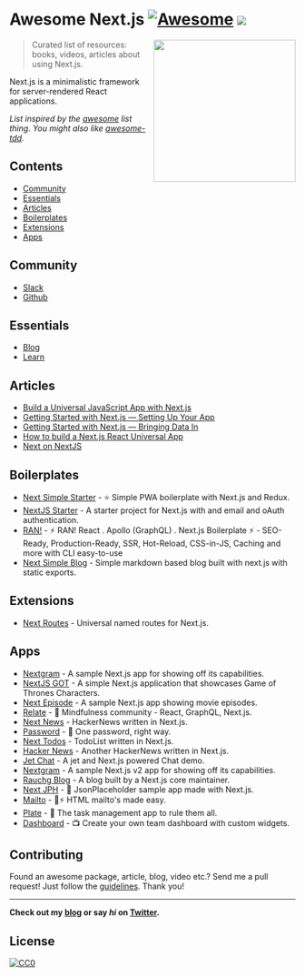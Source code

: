 # Awesome Next.js [![Awesome](https://cdn.rawgit.com/sindresorhus/awesome/d7305f38d29fed78fa85652e3a63e154dd8e8829/media/badge.svg)](https://github.com/sindresorhus/awesome) ![](https://img.shields.io/badge/unicodeveloper-approved-brightgreen.svg)

[<img src="https://rawgit.com/ooade/awesome-nextjs/master/nextjs-logo.svg" align="right" width="250">](https://github.com/zeit/next.js)

> Curated list of resources: books, videos, articles about using Next.js.

Next.js is a minimalistic framework for server-rendered React applications.

*List inspired by the [awesome](https://github.com/sindresorhus/awesome) list thing. You might also like [awesome-tdd](https://github.com/unicodeveloper/awesome-tdd).*

## Contents
- [Community](#community)
- [Essentials](#essentials)
- [Articles](#articles)
- [Boilerplates](#boilerplates)
- [Extensions](#extensions)
- [Apps](#apps)

## Community
* [Slack](https://zeit.chat)
* [Github](https://github.com/zeit/next.js)

## Essentials
* [Blog](https://zeit.co/blog/next)
* [Learn](https://learnnextjs.com/)

## Articles
 * [Build a Universal JavaScript App with Next.js](https://auth0.com/blog/building-universal-apps-with-nextjs)
 * [Getting Started with Next.js — Setting Up Your App](https://labs.redantler.com/getting-started-with-next-js-article-one-a1d9780ea9e0#.863nl4wnq)
 * [Getting Started with Next.js — Bringing Data In](https://labs.redantler.com/getting-started-with-next-js-bringing-data-in-bf40558698e2#.twjv5xk5w)
 * [How to build a Next.js React Universal App](https://medium.com/cosmicjs/how-to-build-a-next-js-react-universal-app-e610a0bc2124#.b8ayt9f39)
 * [Next on NextJS](https://jsmantra.com/next-on-next-js-1a134505f346#.sf2f64u4r)

## Boilerplates
* [Next Simple Starter](https://github.com/ooade/NextSimpleStarter) - :star: Simple PWA boilerplate with Next.js and Redux.
* [NextJS Starter](https://github.com/iaincollins/nextjs-starter) - A starter project for Next.js with and email and oAuth authentication.
* [RAN!](https://github.com/sly777/ran) - ⚡️ RAN! React . Apollo (GraphQL) . Next.js Boilerplate ⚡️ - SEO-Ready, Production-Ready, SSR, Hot-Reload, CSS-in-JS, Caching and more with CLI easy-to-use
* [Next Simple Blog](https://github.com/tscanlin/next-blog) - Simple markdown based blog built with next.js with static exports.

## Extensions
* [Next Routes](https://github.com/fridays/next-routes) - Universal named routes for Next.js.

## Apps
* [Nextgram](https://github.com/zeit/nextgram) - A sample Next.js app for showing off its capabilities.
* [NextJS GOT](https://github.com/auth0-blog/nextjs-got) - A simple Next.js application that showcases Game of Thrones Characters.
* [Next Episode](https://github.com/timneutkens/next-episode) - A sample Next.js app showing movie episodes.
* [Relate](https://github.com/RelateNow/relate) - :construction: Mindfulness community - React, GraphQL, Next.js.
* [Next News](https://github.com/now-examples/next-news) - HackerNews written in Next.js.
* [Password](https://github.com/dotcypress/password) - :closed_lock_with_key: One password, right way.
* [Next Todos](https://github.com/lipp/next-todos) - TodoList written in Next.js.
* [Hacker News](https://github.com/lipp/hackernews) - Another HackerNews written in Next.js.
* [Jet Chat](https://github.com/lipp/jet-chat) - A jet and Next.js powered Chat demo.
* [Nextgram](https://github.com/arunoda/nextgram) - A sample Next.js v2 app for showing off its capabilities.
* [Rauchg Blog](https://github.com/rauchg/blog) - A blog built by a Next.js core maintainer.
* [Next JPH](https://github.com/renatorib/next-jph) - :memo: JsonPlaceholder sample app made with Next.js.
* [Mailto](https://github.com/dawsbot/mailto) - :love_letter::zap: HTML mailto's made easy.
* [Plate](https://github.com/knipferrc/plate) - :curry: The task management app to rule them all.
* [Dashboard](https://github.com/danielbayerlein/dashboard) - :tv: Create your own team dashboard with custom widgets.

## Contributing
Found an awesome package, article, blog, video etc.? Send me a pull request! Just follow the [guidelines](/CONTRIBUTING.md). Thank you!

---
**Check out my [blog](https://goodheads.io) or say *hi* on [Twitter](https://twitter.com/unicodeveloper).**

## License
[![CC0](http://mirrors.creativecommons.org/presskit/buttons/88x31/svg/cc-zero.svg)](http://creativecommons.org/publicdomain/zero/1.0/)
